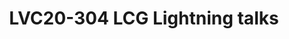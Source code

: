 ---
categories:
- lvc20
description: A set of short, quick talks about the myriad set of things LCG Team has
  been upto.
image: /assets/images/featured-images/lvc20/LVC20-304.png
session_id: LVC20-304
session_room: '[Track 2] Linux/Android'
session_slot:
  end_time: 2020-09-24 16:50
  start_time: 2020-09-24 16:15
session_speakers:
- speaker_bio: Engineer at Linaro Ltd.
  speaker_company: Linaro
  speaker_image: http://avatars.sched.co/c/0f/1631652/avatar.jpg.320x320px.jpg?109
  speaker_name: Amit Pundir
  speaker_position: Engineer
  speaker_role: attendee, speaker
- speaker_bio: Yongqin Liu is a software engineer on the Linaro Consumer Group, and
    mainly works on LCR builds maintenance, SELinux, and optimizations on ARM processors
    for Android platform.
  speaker_company: Linaro
  speaker_image: ''
  speaker_name: YONGQIN LIU
  speaker_position: Android Software engineer
  speaker_role: attendee, speaker
- speaker_bio: Sumit leads a motivated team of kernel engineers who work on everything
    kernel - and sometimes non-kernel too - within LCG.
  speaker_company: Linaro Limited
  speaker_image: http://avatars.sched.co/1/b8/1747164/avatar.jpg.320x320px.jpg?84a
  speaker_name: Sumit Semwal
  speaker_position: LCG Kernel Team Lead
  speaker_role: attendee, speaker
- speaker_bio: AOSP devboard and Kernel developer
  speaker_company: Linaro
  speaker_image: http://avatars.sched.co/3/30/517344/avatar.jpg.320x320px.jpg?0f6
  speaker_name: John Stultz
  speaker_position: AOSP Devboard/Kernel Developer
  speaker_role: attendee, speaker
session_track: Android
tag: session
tags: Android
title: LVC20-304 LCG Lightning talks
---